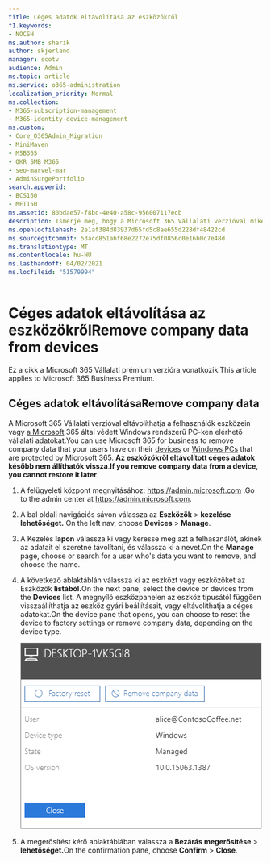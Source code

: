 ```yaml
---
title: Céges adatok eltávolítása az eszközökről
f1.keywords:
- NOCSH
ms.author: sharik
author: skjerland
manager: scotv
audience: Admin
ms.topic: article
ms.service: o365-administration
localization_priority: Normal
ms.collection:
- M365-subscription-management
- M365-identity-device-management
ms.custom:
- Core_O365Admin_Migration
- MiniMaven
- MSB365
- OKR_SMB_M365
- seo-marvel-mar
- AdminSurgePortfolio
search.appverid:
- BCS160
- MET150
ms.assetid: 80bdae57-f8bc-4e40-a58c-956007117ecb
description: Ismerje meg, hogy a Microsoft 365 Vállalati verzióval miként távolíthatja el a felhasználók eszközein vagy Windows rendszerű PC-jükön a céges adatokat.
ms.openlocfilehash: 2e1af384d83937d65fd5c8ae655d228df48422cd
ms.sourcegitcommit: 53acc851abf68e2272e75df0856c0e16b0c7e48d
ms.translationtype: MT
ms.contentlocale: hu-HU
ms.lasthandoff: 04/02/2021
ms.locfileid: "51579994"
---
```

# <a name="remove-company-data-from-devices"></a><span data-ttu-id="38b61-103">Céges adatok eltávolítása az eszközökről</span><span class="sxs-lookup"><span data-stu-id="38b61-103">Remove company data from devices</span></span>

<span data-ttu-id="38b61-104">Ez a cikk a Microsoft 365 Vállalati prémium verzióra vonatkozik.</span><span class="sxs-lookup"><span data-stu-id="38b61-104">This article applies to Microsoft 365 Business Premium.</span></span>

## <a name="remove-company-data"></a><span data-ttu-id="38b61-105">Céges adatok eltávolítása</span><span class="sxs-lookup"><span data-stu-id="38b61-105">Remove company data</span></span>

<span data-ttu-id="38b61-106">A Microsoft 365 Vállalati verzióval eltávolíthatja a felhasználók [](app-protection-settings-for-android-and-ios.md) eszközein vagy [a Microsoft](protection-settings-for-windows-10-devices.md) 365 által védett Windows rendszerű PC-ken elérhető vállalati adatokat.</span><span class="sxs-lookup"><span data-stu-id="38b61-106">You can use Microsoft 365 for business to remove company data that your users have on their [devices](app-protection-settings-for-android-and-ios.md) or [Windows PCs](protection-settings-for-windows-10-devices.md) that are protected by Microsoft 365.</span></span> <span data-ttu-id="38b61-107">**Az eszközökről eltávolított céges adatok később nem állíthatók vissza**.</span><span class="sxs-lookup"><span data-stu-id="38b61-107">**If you remove company data from a device, you cannot restore it later**.</span></span> 
  
1. <span data-ttu-id="38b61-108">A felügyeleti központ megnyitásához: <a href="https://go.microsoft.com/fwlink/p/?linkid=837890" target="_blank">https://admin.microsoft.com</a> .</span><span class="sxs-lookup"><span data-stu-id="38b61-108">Go to the admin center at <a href="https://go.microsoft.com/fwlink/p/?linkid=837890" target="_blank">https://admin.microsoft.com</a>.</span></span>
    
2. <span data-ttu-id="38b61-109">A bal oldali navigációs sávon válassza az **Eszközök** \> **kezelése lehetőséget.**  </span><span class="sxs-lookup"><span data-stu-id="38b61-109">On the left nav, choose **Devices**  \> **Manage**.</span></span>
  
3. <span data-ttu-id="38b61-110">A Kezelés **lapon** válassza ki vagy keresse meg azt a felhasználót, akinek az adatait el szeretné távolítani, és válassza ki a nevet.</span><span class="sxs-lookup"><span data-stu-id="38b61-110">On the **Manage** page, choose or search for a user who's data you want to remove, and choose the name.</span></span> 
    
4. <span data-ttu-id="38b61-111">A következő ablaktáblán válassza ki az eszközt vagy eszközöket az Eszközök **listából.**</span><span class="sxs-lookup"><span data-stu-id="38b61-111">On the next pane, select the device or devices from the **Devices** list.</span></span> <span data-ttu-id="38b61-112">A megnyíló eszközpanelen az eszköz típusától függően visszaállíthatja az eszköz gyári beállításait, vagy eltávolíthatja a céges adatokat.</span><span class="sxs-lookup"><span data-stu-id="38b61-112">On the device pane that opens, you can choose to reset the device to factory settings or remove company data, depending on the device type.</span></span> 
    
    ![A Céges adatok eltávolítása ablaktáblában jelölje ki azt az eszközt, amelyről el szeretné távolítani az adatokat.](../media/resetorremove.png)
  
5. <span data-ttu-id="38b61-114">A megerősítést kérő ablaktáblában válassza a **Bezárás megerősítése** \> **lehetőséget.**</span><span class="sxs-lookup"><span data-stu-id="38b61-114">On the confirmation pane, choose **Confirm** \> **Close**.</span></span>
    


